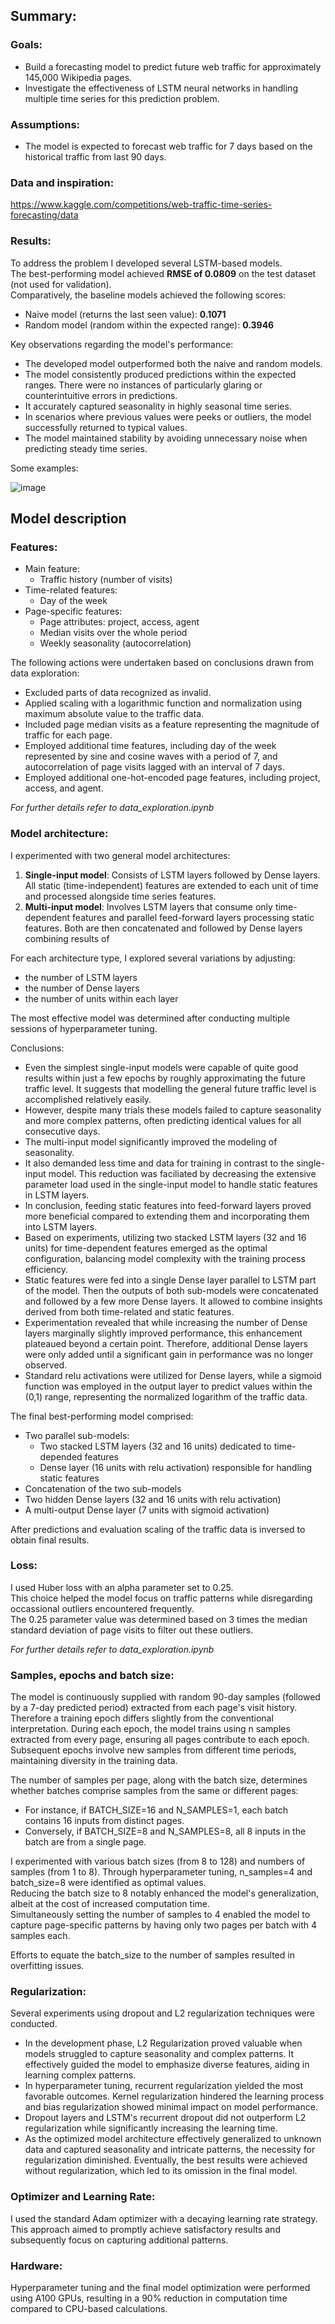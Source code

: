 ## Summary:

### Goals:
- Build a forecasting model to predict future web traffic for approximately 145,000 Wikipedia pages.
- Investigate the effectiveness of LSTM neural networks in handling multiple time series for this prediction problem.

### Assumptions:
- The model is expected to forecast web traffic for 7 days based on the historical traffic from last 90 days.

### Data and inspiration:
https://www.kaggle.com/competitions/web-traffic-time-series-forecasting/data

### Results:

To address the problem I developed several LSTM-based models.  
The best-performing model achieved **RMSE of 0.0809** on the test dataset (not used for validation).  
Comparatively, the baseline models achieved the following scores:
- Naive model (returns the last seen value): **0.1071**
- Random model (random within the expected range): **0.3946**

Key observations regarding the model's performance:
- The developed model outperformed both the naive and random models. 
- The model consistently produced predictions within the expected ranges. There were no instances of particularly glaring or counterintuitive errors in predictions.
- It accurately captured seasonality in highly seasonal time series.
- In scenarios where previous values were peeks or outliers, the model successfully returned to typical values.
- The model maintained stability by avoiding unnecessary noise when predicting steady time series.

Some examples:

![image](imgs/results.png "Model Results")

## Model description

### Features:
- Main feature:
    - Traffic history (number of visits)
- Time-related features:
    - Day of the week
- Page-specific features:
    - Page attributes: project, access, agent
    - Median visits over the whole period
    - Weekly seasonality (autocorrelation)

The following actions were undertaken based on conclusions drawn from data exploration:
- Excluded parts of data recognized as invalid.
- Applied scaling with a logarithmic function and normalization using maximum absolute value to the traffic data.
- Included page median visits as a feature representing the magnitude of traffic for each page.
- Employed additional time features, including day of the week represented by sine and cosine waves with a period of 7, and autocorrelation of page visits lagged with an interval of 7 days.
- Employed additional one-hot-encoded page features, including project, access, and agent.

*For further details refer to data_exploration.ipynb*

### Model architecture:
I experimented with two general model architectures:
1. **Single-input model**: Consists of LSTM layers followed by Dense layers. All static (time-independent) features are extended to each unit of time and processed alongside time series features.
2. **Multi-input model**: Involves LSTM layers that consume only time-dependent features and parallel feed-forward layers processing static features. Both are then concatenated and followed by Dense layers combining results of 

For each architecture type, I explored several variations by adjusting:
- the number of LSTM layers
- the number of Dense layers
- the number of units within each layer

The most effective model was determined after conducting multiple sessions of hyperparameter tuning.

Conclusions:
- Even the simplest single-input models were capable of quite good results within just a few epochs by roughly approximating the future traffic level. It suggests that modelling the general future traffic level is accomplished relatively easily.
- However, despite many trials these models failed to capture seasonality and more complex patterns, often predicting identical values for all consecutive days.
- The multi-input model significantly improved the modeling of seasonality. 
- It also demanded less time and data for training in contrast to the single-input model. This reduction was faciliated by decreasing the extensive parameter load used in the single-input model to handle static features in LSTM layers. 
- In conclusion, feeding static features into feed-forward layers proved more beneficial compared to extending them and incorporating them into LSTM layers.
- Based on experiments, utilizing two stacked LSTM layers (32 and 16 units) for time-dependent features emerged as the optimal configuration, balancing model complexity with the training process efficiency. 
- Static features were fed into a single Dense layer parallel to LSTM part of the model. Then the outputs of both sub-models were concatenated and followed by a few more Dense layers. It allowed to combine insights derived from both time-related and static features.
- Experimentation revealed that while increasing the number of Dense layers marginally slightly improved performance, this enhancement plateaued beyond a certain point. Therefore, additional Dense layers were only added until a significant gain in performance was no longer observed.
- Standard relu activations were utilized for Dense layers, while a sigmoid function was employed in the output layer to predict values within the (0,1) range, representing the normalized logarithm of the traffic data.

The final best-performing model comprised:
- Two parallel sub-models:
    - Two stacked LSTM layers (32 and 16 units) dedicated to time-depended features
    - Dense layer (16 units with relu activation) responsible for handling static features
- Concatenation of the two sub-models
- Two hidden Dense layers (32 and 16 units with relu activation)
- A multi-output Dense layer (7 units with sigmoid activation)

After predictions and evaluation scaling of the traffic data is inversed to obtain final results.

### Loss:
I used Huber loss with an alpha parameter set to 0.25.  
This choice helped the model focus on traffic patterns while disregarding occassional outliers encountered frequently.  
The 0.25 parameter value was determined based on 3 times the median standard deviation of page visits to filter out these outliers.  

*For further details refer to data_exploration.ipynb*

### Samples, epochs and batch size:
The model is continuously supplied with random 90-day samples (followed by a 7-day predicted period) extracted from each page's visit history. Therefore a training epoch differs slightly from the conventional interpretation.
During each epoch, the model trains using n samples extracted from every page, ensuring all pages contribute to each epoch. Subsequent epochs involve new samples from different time periods, maintaining diversity in the training data.

The number of samples per page, along with the batch size, determines whether batches comprise samples from the same or different pages:  
- For instance, if BATCH_SIZE=16 and N_SAMPLES=1, each batch contains 16 inputs from distinct pages.
- Conversely, if BATCH_SIZE=8 and N_SAMPLES=8, all 8 inputs in the batch are from a single page.

I experimented with various batch sizes (from 8 to 128) and numbers of samples (from 1 to 8). Through hyperparameter tuning, n_samples=4 and batch_size=8 were identified as optimal values.  
Reducing the batch size to 8 notably enhanced the model's generalization, albeit at the cost of increased computation time.  
Simultaneously setting the number of samples to 4 enabled the model to capture page-specific patterns by having only two pages per batch with 4 samples each.  

Efforts to equate the batch_size to the number of samples resulted in overfitting issues.

### Regularization:
Several experiments using dropout and L2 regularization techniques were conducted.
- In the development phase, L2 Regularization proved valuable when models struggled to capture seasonality and complex patterns. It effectively guided the model to emphasize diverse features, aiding in learning complex patterns.
- In hyperparameter tuning, recurrent regularization yielded the most favorable outcomes. Kernel regularization hindered the learning process and bias regularization showed minimal impact on model performance.
- Dropout layers and LSTM's recurrent dropout did not outperform L2 regularization while significantly increasing the learning time.
- As the optimized model architecture effectively generalized to unknown data and captured seasonality and intricate patterns, the necessity for regularization diminished. Eventually, the best results were achieved without regularization, which led to its omission in the final model.

### Optimizer and Learning Rate:
I used the standard Adam optimizer with a decaying learning rate strategy. This approach aimed to promptly achieve satisfactory results and subsequently focus on capturing additional patterns.

### Hardware:
Hyperparameter tuning and the final model optimization were performed using A100 GPUs, resulting in a 90% reduction in computation time compared to CPU-based calculations.